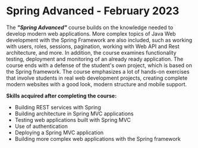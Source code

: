 # Spring Advanced - February 2023

The **_"Spring Advanced"_** course builds on the knowledge needed to develop modern web applications. More complex topics of Java Web development with the Spring Framework are also included, such as working with users, roles, sessions, pagination, working with Web API and Rest architecture, and more. In addition, the course examines functionality testing, deployment and monitoring of an already ready application. The course ends with a defense of the student's own project, which is based on the Spring framework. The course emphasizes a lot of hands-on exercises that involve students in real web development projects, creating complete modern websites with a good look, modern structure and mobile support.

**Skills acquired after completing the course:**

- Building REST services with Spring
- Building architecture in Spring MVC applications
- Testing web applications built with Spring MVC
- Use of authentication
- Deploying a Spring MVC application
- Building more complex web applications with the Spring framework